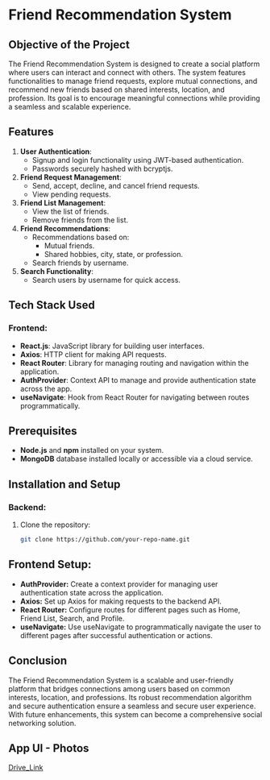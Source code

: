 # Friend Recommendation System

## Objective of the Project
The Friend Recommendation System is designed to create a social platform where users can interact and connect with others. The system features functionalities to manage friend requests, explore mutual connections, and recommend new friends based on shared interests, location, and profession. Its goal is to encourage meaningful connections while providing a seamless and scalable experience.

## Features
1. **User Authentication**:
   - Signup and login functionality using JWT-based authentication.
   - Passwords securely hashed with bcryptjs.
2. **Friend Request Management**:
   - Send, accept, decline, and cancel friend requests.
   - View pending requests.
3. **Friend List Management**:
   - View the list of friends.
   - Remove friends from the list.
4. **Friend Recommendations**:
   - Recommendations based on:
     - Mutual friends.
     - Shared hobbies, city, state, or profession.
   - Search friends by username.
5. **Search Functionality**:
   - Search users by username for quick access.

## Tech Stack Used

### Frontend:
- **React.js**: JavaScript library for building user interfaces.
- **Axios**: HTTP client for making API requests.
- **React Router**: Library for managing routing and navigation within the application.
- **AuthProvider**: Context API to manage and provide authentication state across the app.
- **useNavigate**: Hook from React Router for navigating between routes programmatically.

## Prerequisites
- **Node.js** and **npm** installed on your system.
- **MongoDB** database installed locally or accessible via a cloud service.

## Installation and Setup
### Backend:
1. Clone the repository:
   ```bash
   git clone https://github.com/your-repo-name.git


## Frontend Setup:
- **AuthProvider:** Create a context provider for managing user authentication state across the application.
- **Axios:** Set up Axios for making requests to the backend API.
- **React Router:** Configure routes for different pages such as Home, Friend List, Search, and Profile.
- **useNavigate:** Use useNavigate to programmatically navigate the user to different pages after successful authentication or actions.

## Conclusion
The Friend Recommendation System is a scalable and user-friendly platform that bridges connections among users based on common interests, location, and professions. Its robust recommendation algorithm and secure authentication ensure a seamless and secure user experience. With future enhancements, this system can become a comprehensive social networking solution.

## App UI - Photos
[Drive_Link](https://drive.google.com/drive/folders/1wMvvBDOAZtMIE-CztEpBlBDYdwdPT3xK?usp=sharing)




